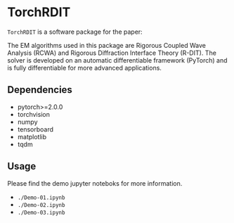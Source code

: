 # TorchRDIT

`TorchRDIT` is a software package for the paper:
<PlaceHolder>

The EM algorithms used in this package are Rigorous Coupled Wave Analysis (RCWA) and Rigorous Diffraction
Interface Theory (R-DIT). The solver is developed on an automatic differentiable
framework (PyTorch) and is fully differentiable for more advanced applications.

## Dependencies

- pytorch>=2.0.0
- torchvision
- numpy
- tensorboard
- matplotlib
- tqdm


## Usage

Please find the demo jupyter noteboks for more information.

- `./Demo-01.ipynb`
- `./Demo-02.ipynb`
- `./Demo-03.ipynb`

